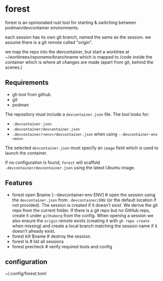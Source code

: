 # forest

forest is an opinionated rust tool for starting & switching between podman/devcontainer environments.

each session has its own git branch, named the same as the session.
we assume there is a git remote called "origin".

we map the repo into the devcontainer, but start a worktree at ~/worktrees/$reponame/$branchname which is mapped to  /code inside the container which is where all changes are made
(apart from git, behind the scenes.)

## Requirements
- gh tool from github
- git
- podman

The repository must include a `devcontainer.json` file. The tool looks for:

* `.devcontainer.json`
* `.devcontainer/devcontainer.json`
* `.devcontainer/<env>/devcontainer.json` when using `--devcontainer-env <env>`

The selected `devcontainer.json` must specify an `image` field which is used
to launch the container.

If no configuration is found, `forest` will scaffold `.devcontainer/devcontainer.json`
using the latest Ubuntu image.

## Features
- forest open $name [--devcontainer-env ENV] # open the session using the
  `devcontainer.json` from `.devcontainer/ENV` (or the default location if not
  provided). The session is created if it doesn't exist. We derive the git repo
  from the current folder. If there is a git repo but no GitHub repo, create it
  under `githuborg` from the config. When opening a session we also ensure the
  `origin` remote exists (creating it with `gh repo create` when missing) and
  create a local branch matching the session name if it doesn't already exist.
- forest kill $name # destroy the session.
- forest ls # list all sessions
- forest precheck # verify required tools and config

## configuration

~/.config/forest.toml
